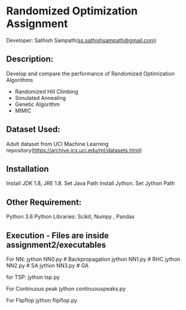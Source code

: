 # Randomized Optimization Assignment

Developer: Sathish Sampath(ss.sathishsampath@gmail.com)

## Description:
Develop and compare the performance of Randomized Optimization Algorithms
* Randomized Hill Climbing
* Simulated Annealing
* Genetic Algorithm
* MIMIC


## Dataset Used: 
 Adult dataset from UCI Machine Learning repository(https://archive.ics.uci.edu/ml/datasets.html)

## Installation

Install JDK 1.8, JRE 1.8. Set Java Path
Install Jython. Set Jython Path

## Other Requirement:

Python 3.6
Python Libraries: Scikit, Numpy , Pandas

## Execution - Files are inside assignment2/executables

For NN:
	jython NN0.py   # Backpropagation
	jython NN1.py 	# RHC
	jython NN2.py	# SA
	jython NN3.py	# GA

for TSP:
	jython tsp.py

For Continuous peak
	jython continuouspeaks.py

For Flipflop
	jython flipflop.py

